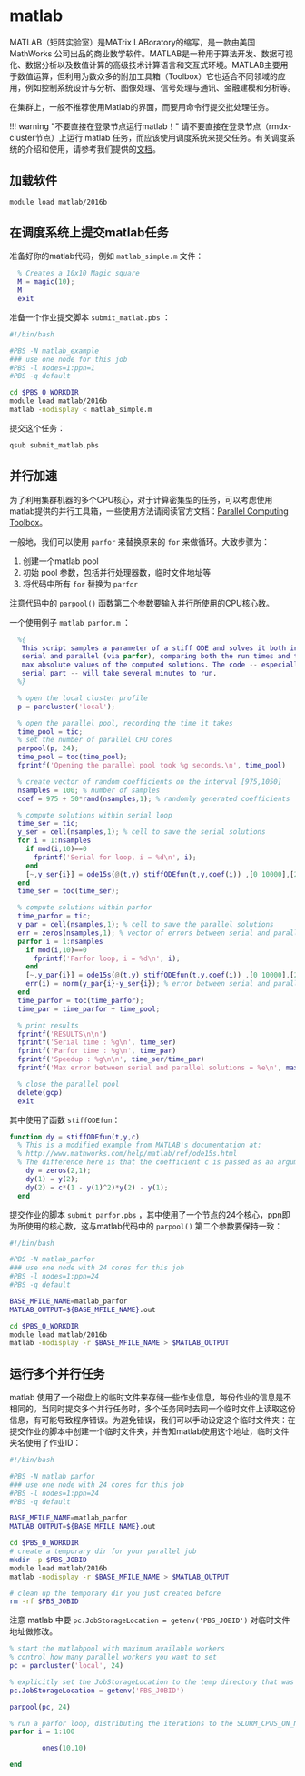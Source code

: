 # matlab

MATLAB（矩阵实验室）是MATrix LABoratory的缩写，是一款由美国 MathWorks 公司出品的商业数学软件。MATLAB是一种用于算法开发、数据可视化、数据分析以及数值计算的高级技术计算语言和交互式环境。MATLAB主要用于数值运算，但利用为数众多的附加工具箱（Toolbox）它也适合不同领域的应用，例如控制系统设计与分析、图像处理、信号处理与通讯、金融建模和分析等。

在集群上，一般不推荐使用Matlab的界面，而要用命令行提交批处理任务。

!!! warning "不要直接在登录节点运行matlab！"
        请不要直接在登录节点（rmdx-cluster节点）上运行 matlab 任务，而应该使用调度系统来提交任务。有关调度系统的介绍和使用，请参考我们提供的[文档](../job-scheduler.md)。

## 加载软件

```bash
module load matlab/2016b
```

## 在调度系统上提交matlab任务

准备好你的matlab代码，例如 `matlab_simple.m` 文件：

```matlab
  % Creates a 10x10 Magic square
  M = magic(10);
  M
  exit
```

准备一个作业提交脚本 `submit_matlab.pbs` ：

```bash
#!/bin/bash

#PBS -N matlab_example
### use one node for this job
#PBS -l nodes=1:ppn=1
#PBS -q default

cd $PBS_O_WORKDIR
module load matlab/2016b
matlab -nodisplay < matlab_simple.m
```

提交这个任务：

```bash
qsub submit_matlab.pbs
```

## 并行加速

为了利用集群机器的多个CPU核心，对于计算密集型的任务，可以考虑使用matlab提供的并行工具箱，一些使用方法请阅读官方文档：[Parallel Computing Toolbox][1]。

一般地，我们可以使用 `parfor` 来替换原来的 `for` 来做循环。大致步骤为：

1. 创建一个matlab pool
2. 初始 pool 参数，包括并行处理器数，临时文件地址等
3. 将代码中所有 `for` 替换为 `parfor` 

注意代码中的 `parpool()` 函数第二个参数要输入并行所使用的CPU核心数。

一个使用例子 `matlab_parfor.m` ：

```matlab
  %{
   This script samples a parameter of a stiff ODE and solves it both in
   serial and parallel (via parfor), comparing both the run times and the
   max absolute values of the computed solutions. The code -- especially the
   serial part -- will take several minutes to run.
  %}

  % open the local cluster profile
  p = parcluster('local');

  % open the parallel pool, recording the time it takes
  time_pool = tic;
  % set the number of parallel CPU cores 
  parpool(p, 24);
  time_pool = toc(time_pool);
  fprintf('Opening the parallel pool took %g seconds.\n', time_pool)

  % create vector of random coefficients on the interval [975,1050]
  nsamples = 100; % number of samples
  coef = 975 + 50*rand(nsamples,1); % randomly generated coefficients

  % compute solutions within serial loop
  time_ser = tic;
  y_ser = cell(nsamples,1); % cell to save the serial solutions
  for i = 1:nsamples
    if mod(i,10)==0
      fprintf('Serial for loop, i = %d\n', i);
    end
    [~,y_ser{i}] = ode15s(@(t,y) stiffODEfun(t,y,coef(i)) ,[0 10000],[2 0]);
  end
  time_ser = toc(time_ser);

  % compute solutions within parfor
  time_parfor = tic;
  y_par = cell(nsamples,1); % cell to save the parallel solutions
  err = zeros(nsamples,1); % vector of errors between serial and parallel solutions
  parfor i = 1:nsamples
    if mod(i,10)==0
      fprintf('Parfor loop, i = %d\n', i);
    end
    [~,y_par{i}] = ode15s(@(t,y) stiffODEfun(t,y,coef(i)) ,[0 10000],[2 0]);
    err(i) = norm(y_par{i}-y_ser{i}); % error between serial and parallel solutions
  end
  time_parfor = toc(time_parfor);
  time_par = time_parfor + time_pool;

  % print results
  fprintf('RESULTS\n\n')
  fprintf('Serial time : %g\n', time_ser)
  fprintf('Parfor time : %g\n', time_par)
  fprintf('Speedup : %g\n\n', time_ser/time_par)
  fprintf('Max error between serial and parallel solutions = %e\n', max(abs(err)))

  % close the parallel pool
  delete(gcp)
  exit
```

其中使用了函数 `stiffODEfun`：

```matlab
function dy = stiffODEfun(t,y,c)
  % This is a modified example from MATLAB's documentation at:
  % http://www.mathworks.com/help/matlab/ref/ode15s.html
  % The difference here is that the coefficient c is passed as an argument.
    dy = zeros(2,1);
    dy(1) = y(2);
    dy(2) = c*(1 - y(1)^2)*y(2) - y(1);
  end
```

提交作业的脚本 `submit_parfor.pbs` ，其中使用了一个节点的24个核心，ppn即为所使用的核心数，这与matlab代码中的 `parpool()` 第二个参数要保持一致：

```bash
#!/bin/bash

#PBS -N matlab_parfor
### use one node with 24 cores for this job
#PBS -l nodes=1:ppn=24
#PBS -q default

BASE_MFILE_NAME=matlab_parfor
MATLAB_OUTPUT=${BASE_MFILE_NAME}.out

cd $PBS_O_WORKDIR
module load matlab/2016b
matlab -nodisplay -r $BASE_MFILE_NAME > $MATLAB_OUTPUT
```

## 运行多个并行任务

matlab 使用了一个磁盘上的临时文件来存储一些作业信息，每份作业的信息是不相同的。当同时提交多个并行任务时，多个任务同时去同一个临时文件上读取这份信息，有可能导致程序错误。为避免错误，我们可以手动设定这个临时文件夹：在提交作业的脚本中创建一个临时文件夹，并告知matlab使用这个地址，临时文件夹名使用了作业ID：

```bash
#!/bin/bash

#PBS -N matlab_parfor
### use one node with 24 cores for this job
#PBS -l nodes=1:ppn=24
#PBS -q default

BASE_MFILE_NAME=matlab_parfor
MATLAB_OUTPUT=${BASE_MFILE_NAME}.out

cd $PBS_O_WORKDIR
# create a temporary dir for your parallel job
mkdir -p $PBS_JOBID
module load matlab/2016b
matlab -nodisplay -r $BASE_MFILE_NAME > $MATLAB_OUTPUT

# clean up the temporary dir you just created before
rm -rf $PBS_JOBID
```

注意 matlab 中要 `pc.JobStorageLocation = getenv('PBS_JOBID')` 对临时文件地址做修改。

```matlab
% start the matlabpool with maximum available workers
% control how many parallel workers you want to set
pc = parcluster('local', 24)

% explicitly set the JobStorageLocation to the temp directory that was created in your submit job script
pc.JobStorageLocation = getenv('PBS_JOBID')

parpool(pc, 24)

% run a parfor loop, distributing the iterations to the SLURM_CPUS_ON_NODE workers
parfor i = 1:100

        ones(10,10)

end
```

[1]: https://ww2.mathworks.cn/products/parallel-computing.html
